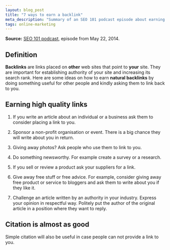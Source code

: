 ```yaml
---
layout: blog_post
title: "7 ways to earn a backlink"
meta_description: "Summary of an SEO 101 podcast episode about earning non-spammy backlinks."
tags: online-marketing
---
```


**Source:** [SEO 101 podcast](http://www2.webmasterradio.fm/seo-101/2014/how-to-obtain-links-to-your-website-through-outreach-and-link-attraction), episode from May 22, 2014.

## Definition

**Backlinks** are links placed on **other** web sites that point to **your** site. They are important for establishing authority of your site and increasing its search rank. Here are some ideas on how to earn **natural backlinks** by doing something useful for other people and kindly asking them to link back to you.

## Earning high quality links

1. If you write an article about an individual or a business ask them to consider placing a link to you.

1. Sponsor a non-profit organisation or event. There is a big chance they will write about you in return.

1. Giving away photos? Ask people who use them to link to you.

1. Do something newsworthy. For example create a survey or a research.

1. If you sell or review a product ask your suppliers for a link.

1. Give away free stuff or free advice. For example, consider giving away free product or service to bloggers and ask them to write about you if they like it.

1. Challenge an article written by an authority in your industry. Express your opinion in respectful way. Politely put the author of the original article in a position where they want to reply.

## Citation is almost as good

Simple citation will also be useful in case people can not provide a link to you.